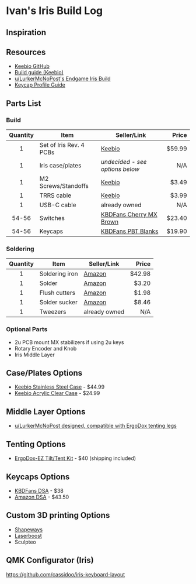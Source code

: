Ivan's Iris Build Log
==================

Inspiration
-----------

Resources
---------
- [Keebio GitHub](https://github.com/keebio/iris-case)
- [Build guide (Keebio)](https://docs.keeb.io/iris-rev3-build-guide/)
- [u/LurkerMcNoPost's Endgame Iris Build](https://www.reddit.com/r/MechanicalKeyboards/comments/9u3mfu/my_first_build_endgame_iris/)
- [Keycap Profile Guide](https://mechlab.cc/a-guide-to-keycap-profiles/)

Parts List
----------
### Build
| Quantity | Item | Seller/Link | Price |
| :---: | --- | --- | ---: |
| 1 | Set of Iris Rev. 4 PCBs | [Keebio](https://keeb.io/collections/split-keyboard-parts/products/iris-keyboard-split-ergonomic-keyboard?variant=29480467267678) | $59.99 |
| 1 | Iris case/plates | *undecided - see options below* | N/A |
| 1 | M2 Screws/Standoffs | [Keebio](https://keeb.io/products/m2-screws-and-standoffs?variant=47432051590) | $3.49 |
| 1 | TRRS cable | [Keebio](https://keeb.io/products/trrs-cable?variant=50550149190) | $3.99 |
| 1 | USB-C cable | already owned | N/A |
| 54-56 | Switches | [KBDFans Cherry MX Brown](https://kbdfans.com/products/cherry-mx-swtich?variant=36019543885) | $23.40 |
| 54-56 | Keycaps | [KBDFans PBT Blanks](https://kbdfans.com/products/epbt-pbt-blank-ortholinear-keycaps) | $19.90 |

### Soldering
| Quantity | Item | Seller/Link | Price |
| :---: | --- | --- | ---: |
| 1 | Soldering iron | [Amazon](https://www.amazon.com/dp/B01B4FELB8/ref=as_li_ss_tl?_encoding=UTF8&linkCode=ll1&tag=keebio-20&linkId=49e1e9c1eb856bd709ea5f667885190e&language=en_US) | $42.98 |
| 1 | Solder | [Amazon](https://www.amazon.com/Kester-83-4000-0000-SN60PB40-Solder-Diameter/dp/B00068IJNQ/ref=as_li_ss_tl?_encoding=UTF8&linkCode=ll1&tag=keebio-20&linkId=872764431470f06683bf23fad9bd2c15&language=en_US) | $3.20 |
| 1 | Flush cutters | [Amazon](https://www.amazon.com/Pliers-Electrical-Cutters-Cutting-Diagonal/dp/B0188DHO40/ref=as_li_ss_tl?pf_rd_m=ATVPDKIKX0DER&linkCode=ll1&tag=keebio-20&linkId=36bb31bebc9d51e3f1fbc8f701c87638&language=en_US) | $1.98 |
| 1 | Solder sucker | [Amazon](https://www.amazon.com/OMorc-Desoldering-Solder-Sucker-Length/dp/B01I14V4X8/ref=as_li_ss_tl?s=industrial&linkCode=ll1&tag=keebio-20&linkId=1b842ea0c42919ce3a55b4d286ec9651&language=en_US) | $8.46 |
| 1 |Tweezers | already owned | N/A |

### Optional Parts
- 2u PCB mount MX stabilizers if using 2u keys
- Rotary Encoder and Knob
- Iris Middle Layer

Case/Plates Options
-------------------
- [Keebio Stainless Steel Case](https://keeb.io/products/iris-keyboard-case-plates?variant=1822271012894) - $44.99
- [Keebio Acrylic Clear Case](https://keeb.io/products/iris-keyboard-case-plates?variant=2991652831262) - $24.99

Middle Layer Options
--------------------
- [u/LurkerMcNoPost designed, compatible with ErgoDox tenting legs](https://www.thingiverse.com/thing:3196585)

Tenting Options
---------------
- [ErgoDox-EZ Tilt/Tent Kit](https://ergodox-ez.com/products/tilt-tent-kit?variant=16101844419) - $40 (shipping included)

Keycaps Options
---------------
- [KBDFans DSA](https://kbdfans.com/collections/dsa-profile/products/dsa-pbt-145keys-keycaps-laser-etched-front-printed-legends?variant=3548870639629) - $38
- [Amazon DSA](https://www.amazon.com/dp/B07F6FRCW5/ref=twister_B07F6B9HQT?_encoding=UTF8&psc=1) - $43.50

Custom 3D printing Options
--------------------------
- [Shapeways](https://www.shapeways.com/)
- [Laserboost](https://www.laserboost.com/)
- Sculpteo

QMK Configurator (Iris)
-----------------------
https://github.com/cassidoo/iris-keyboard-layout
